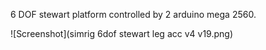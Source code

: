 6 DOF stewart platform controlled by 2 arduino mega 2560.

![Screenshot](simrig 6dof stewart leg acc v4 v19.png)
